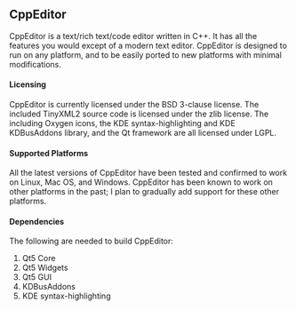 ## CppEditor
CppEditor is a text/rich text/code editor written in C++. It has all the features you would except of a modern text editor. CppEditor is designed to run on any platform, and to be easily ported to new platforms with minimal modifications.

#### Licensing
CppEditor is currently licensed under the BSD 3-clause license. The included TinyXML2 source code is licensed under the zlib license. The including Oxygen icons, the KDE syntax-highlighting and KDE KDBusAddons library, and the Qt framework are all licensed under LGPL.

#### Supported Platforms
All the latest versions of CppEditor have been tested and confirmed to work on Linux, Mac OS, and Windows. CppEditor has been known to work on other platforms in the past; I plan to gradually add support for these other platforms.

#### Dependencies
The following are needed to build CppEditor:   
1. Qt5 Core
2. Qt5 Widgets
3. Qt5 GUI
4. KDBusAddons
6. KDE syntax-highlighting

